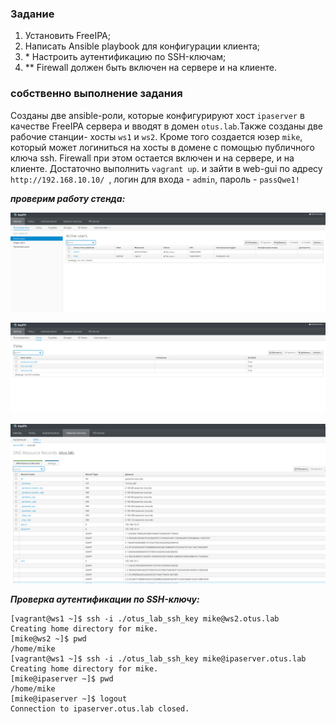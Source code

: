 ### Задание

1. Установить FreeIPA;
2. Написать Ansible playbook для конфигурации клиента;
3. \* Настроить аутентификацию по SSH-ключам;
4. ** Firewall должен быть включен на сервере и на клиенте.

### собственно выполнение задания

Созданы две ansible-роли, которые конфигурируют хост `ipaserver` в качестве FreeIPA сервера и вводят в домен `otus.lab`.Также созданы две рабочие станции- хосты `ws1` и `ws2`. Кроме того  создается юзер `mike`, который может логиниться на хосты в домене с помощью публичного ключа ssh. Firewall при этом  остается включен и на сервере, и на клиенте.
Достаточно выполнить `vagrant up`. и зайти в web-gui по адресу `http://192.168.10.10/ `, логин для входа - `admin`, пароль - `passQwe1!`

***проверим работу стенда:***

![alt_text](./screens/scr1.png)

![alt_text](./screens/scr2.png)

![alt_text](./screens/scr3.png)

***Проверка аутентификации по SSH-ключу:***

```
[vagrant@ws1 ~]$ ssh -i ./otus_lab_ssh_key mike@ws2.otus.lab
Creating home directory for mike.
[mike@ws2 ~]$ pwd
/home/mike
[vagrant@ws1 ~]$ ssh -i ./otus_lab_ssh_key mike@ipaserver.otus.lab
Creating home directory for mike.
[mike@ipaserver ~]$ pwd
/home/mike
[mike@ipaserver ~]$ logout
Connection to ipaserver.otus.lab closed.

```
